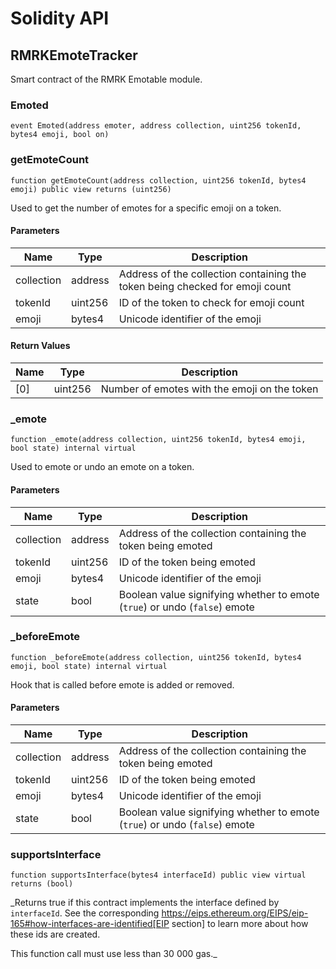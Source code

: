 # Solidity API

## RMRKEmoteTracker

Smart contract of the RMRK Emotable module.

### Emoted

```solidity
event Emoted(address emoter, address collection, uint256 tokenId, bytes4 emoji, bool on)
```

### getEmoteCount

```solidity
function getEmoteCount(address collection, uint256 tokenId, bytes4 emoji) public view returns (uint256)
```

Used to get the number of emotes for a specific emoji on a token.

#### Parameters

| Name | Type | Description |
| ---- | ---- | ----------- |
| collection | address | Address of the collection containing the token being checked for emoji count |
| tokenId | uint256 | ID of the token to check for emoji count |
| emoji | bytes4 | Unicode identifier of the emoji |

#### Return Values

| Name | Type | Description |
| ---- | ---- | ----------- |
| [0] | uint256 | Number of emotes with the emoji on the token |

### _emote

```solidity
function _emote(address collection, uint256 tokenId, bytes4 emoji, bool state) internal virtual
```

Used to emote or undo an emote on a token.

#### Parameters

| Name | Type | Description |
| ---- | ---- | ----------- |
| collection | address | Address of the collection containing the token being emoted |
| tokenId | uint256 | ID of the token being emoted |
| emoji | bytes4 | Unicode identifier of the emoji |
| state | bool | Boolean value signifying whether to emote (`true`) or undo (`false`) emote |

### _beforeEmote

```solidity
function _beforeEmote(address collection, uint256 tokenId, bytes4 emoji, bool state) internal virtual
```

Hook that is called before emote is added or removed.

#### Parameters

| Name | Type | Description |
| ---- | ---- | ----------- |
| collection | address | Address of the collection containing the token being emoted |
| tokenId | uint256 | ID of the token being emoted |
| emoji | bytes4 | Unicode identifier of the emoji |
| state | bool | Boolean value signifying whether to emote (`true`) or undo (`false`) emote |

### supportsInterface

```solidity
function supportsInterface(bytes4 interfaceId) public view virtual returns (bool)
```

_Returns true if this contract implements the interface defined by
`interfaceId`. See the corresponding
https://eips.ethereum.org/EIPS/eip-165#how-interfaces-are-identified[EIP section]
to learn more about how these ids are created.

This function call must use less than 30 000 gas._

